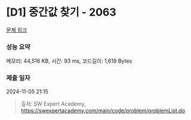 # [D1] 중간값 찾기 - 2063 

[문제 링크](https://swexpertacademy.com/main/code/problem/problemDetail.do?contestProbId=AV5QPsXKA2UDFAUq) 

### 성능 요약

메모리: 44,516 KB, 시간: 93 ms, 코드길이: 1,619 Bytes

### 제출 일자

2024-11-05 21:15



> 출처: SW Expert Academy, https://swexpertacademy.com/main/code/problem/problemList.do